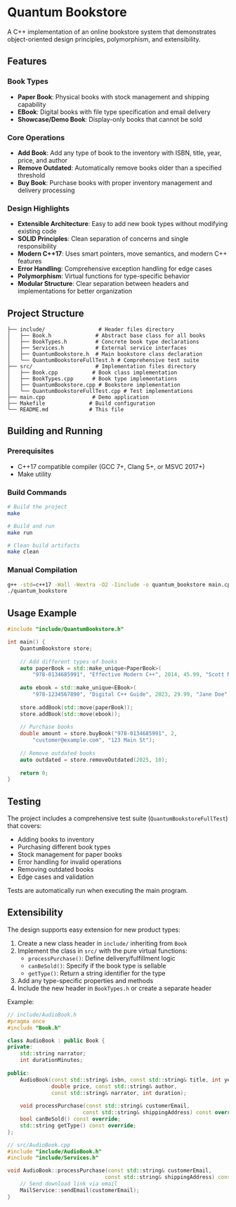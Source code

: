 # Quantum Bookstore

A C++ implementation of an online bookstore system that demonstrates object-oriented design principles, polymorphism, and extensibility.

## Features

### Book Types
- **Paper Book**: Physical books with stock management and shipping capability
- **EBook**: Digital books with file type specification and email delivery
- **Showcase/Demo Book**: Display-only books that cannot be sold

### Core Operations
- **Add Book**: Add any type of book to the inventory with ISBN, title, year, price, and author
- **Remove Outdated**: Automatically remove books older than a specified threshold
- **Buy Book**: Purchase books with proper inventory management and delivery processing

### Design Highlights
- **Extensible Architecture**: Easy to add new book types without modifying existing code
- **SOLID Principles**: Clean separation of concerns and single responsibility
- **Modern C++17**: Uses smart pointers, move semantics, and modern C++ features
- **Error Handling**: Comprehensive exception handling for edge cases
- **Polymorphism**: Virtual functions for type-specific behavior
- **Modular Structure**: Clear separation between headers and implementations for better organization

## Project Structure

```
├── include/                 # Header files directory
│   ├── Book.h              # Abstract base class for all books
│   ├── BookTypes.h         # Concrete book type declarations
│   ├── Services.h          # External service interfaces
│   ├── QuantumBookstore.h  # Main bookstore class declaration
│   └── QuantumBookstoreFullTest.h # Comprehensive test suite
├── src/                    # Implementation files directory
│   ├── Book.cpp           # Book class implementation
│   ├── BookTypes.cpp      # Book type implementations
│   ├── QuantumBookstore.cpp # Bookstore implementation
│   └── QuantumBookstoreFullTest.cpp # Test implementations
├── main.cpp               # Demo application
├── Makefile              # Build configuration
└── README.md             # This file
```

## Building and Running

### Prerequisites
- C++17 compatible compiler (GCC 7+, Clang 5+, or MSVC 2017+)
- Make utility

### Build Commands
```bash
# Build the project
make

# Build and run
make run

# Clean build artifacts
make clean
```

### Manual Compilation
```bash
g++ -std=c++17 -Wall -Wextra -O2 -Iinclude -o quantum_bookstore main.cpp src/*.cpp
./quantum_bookstore
```

## Usage Example

```cpp
#include "include/QuantumBookstore.h"

int main() {
    QuantumBookstore store;
    
    // Add different types of books
    auto paperBook = std::make_unique<PaperBook>(
        "978-0134685991", "Effective Modern C++", 2014, 45.99, "Scott Meyers", 10);
    
    auto ebook = std::make_unique<EBook>(
        "978-1234567890", "Digital C++ Guide", 2023, 29.99, "Jane Doe", "PDF");
    
    store.addBook(std::move(paperBook));
    store.addBook(std::move(ebook));
    
    // Purchase books
    double amount = store.buyBook("978-0134685991", 2, 
        "customer@example.com", "123 Main St");
    
    // Remove outdated books
    auto outdated = store.removeOutdated(2025, 10);
    
    return 0;
}
```

## Testing

The project includes a comprehensive test suite (`QuantumBookstoreFullTest`) that covers:
- Adding books to inventory
- Purchasing different book types
- Stock management for paper books
- Error handling for invalid operations
- Removing outdated books
- Edge cases and validation

Tests are automatically run when executing the main program.

## Extensibility

The design supports easy extension for new product types:

1. Create a new class header in `include/` inheriting from `Book`
2. Implement the class in `src/` with the pure virtual functions:
   - `processPurchase()`: Define delivery/fulfillment logic
   - `canBeSold()`: Specify if the book type is sellable
   - `getType()`: Return a string identifier for the type
3. Add any type-specific properties and methods
4. Include the new header in `BookTypes.h` or create a separate header

Example:
```cpp
// include/AudioBook.h
#pragma once
#include "Book.h"

class AudioBook : public Book {
private:
    std::string narrator;
    int durationMinutes;
    
public:
    AudioBook(const std::string& isbn, const std::string& title, int year,
              double price, const std::string& author, 
              const std::string& narrator, int duration);
    
    void processPurchase(const std::string& customerEmail, 
                        const std::string& shippingAddress) const override;
    bool canBeSold() const override;
    std::string getType() const override;
};

// src/AudioBook.cpp
#include "include/AudioBook.h"
#include "include/Services.h"

void AudioBook::processPurchase(const std::string& customerEmail, 
                               const std::string& shippingAddress) const {
    // Send download link via email
    MailService::sendEmail(customerEmail);
}
```

